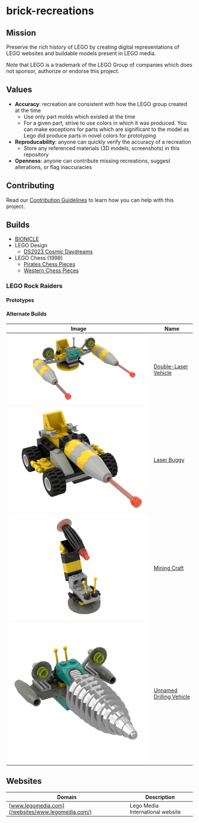 # brick-recreations

## Mission
Preserve the rich history of LEGO by creating digital representations of LEGO websites and buildable models present in LEGO media.

Note that LEGO is a trademark of the LEGO Group of companies which does not sponsor, authorize or endorse this project.

## Values
* **Accuracy**: recreation are consistent with how the LEGO group created at the time
  * Use only part molds which existed at the time
  * For a given part, strive to use colors in which it was produced. You can make exceptions for parts which are significant to the model as Lego did produce parts in novel colors for prototyping
* **Reproducability**: anyone can quickly verify the accuracy of a recreation
  * Store any referenced materials (3D models, screenshots) in this repository
* **Openness**: anyone can contribute missing recreations, suggest alterations, or flag inaccuracies

## Contributing
Read our [Contribution Guidelines](contributing.md) to learn how you can help with this project.

## Builds
* [BIONICLE](/models/bionicle/)
* LEGO Design
    * [DS2023 Cosmic Daydreams](/models/lego-design/ds2023-cosmic-daydreams/)
* LEGO Chess (1998)
    * [Pirates Chess Pieces](/models/lego-chess/pirates-pieces)
    *  [Western Chess Pieces](/models/lego-chess/western-pieces)

### LEGO Rock Raiders
#### Prototypes

#### Alternate Builds
| Image | Name |
|-|-|
| ![](models/lego-rock-raiders/alternate-builds/double-laser-vehicle/double-laser-vehicle.png) | [Double-Laser Vehicle](/models/lego-rock-raiders/alternate-builds/double-laser-vehicle)
| ![](models/lego-rock-raiders/alternate-builds/laser-buggy/laser-buggy.png) | [Laser Buggy](/models/lego-rock-raiders/alternate-builds/laser-buggy)
| ![](models/lego-rock-raiders/alternate-builds/mining-craft/mining-craft.png) | [Mining Craft](/models/lego-rock-raiders/alternate-builds/mining-craft)
| ![](models/lego-rock-raiders/alternate-builds/unnamed-drilling-vehicle/unnamed-drilling-vehicle.png) | [Unnamed Drilling Vehicle](/models/lego-rock-raiders/alternate-builds/unnamed-drilling-vehicle)

## Websites
| Domain | Description |
| - | - |
| [www.legomedia.com](/websites/www.legomedia.com/) | Lego Media International website |